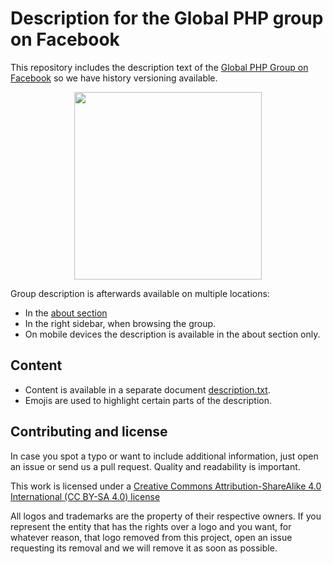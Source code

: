# Description for the Global PHP group on Facebook

This repository includes the description text of the
[Global PHP Group on Facebook](https://www.facebook.com/groups/2204685680/) so
we have history versioning available.

<div align="center">
  <img src="https://cdn.rawgit.com/phpearth/logo/master/svg/indigo.svg" width="300">
</div>

Group description is afterwards available on multiple locations:

* In the [about section](https://www.facebook.com/groups/2204685680/about/)
* In the right sidebar, when browsing the group.
* On mobile devices the description is available in the about section only.

## Content

* Content is available in a separate document [description.txt](/description.txt).
* Emojis are used to highlight certain parts of the description.

## Contributing and license

In case you spot a typo or want to include additional information, just open an
issue or send us a pull request. Quality and readability is important.

This work is licensed under a [Creative Commons Attribution-ShareAlike 4.0 International (CC BY-SA 4.0) license](LICENSE)

All logos and trademarks are the property of their respective owners. If you
represent the entity that has the rights over a logo and you want, for whatever
reason, that logo removed from this project, open an issue requesting its removal
and we will remove it as soon as possible.
